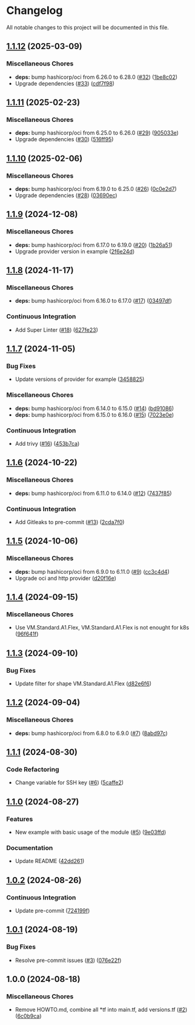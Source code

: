 # Changelog

All notable changes to this project will be documented in this file.

## [1.1.12](https://github.com/sebastianczech/terraform-oci-infra-k8s-oracle-cloud/compare/v1.1.11...v1.1.12) (2025-03-09)

### Miscellaneous Chores

* **deps:** bump hashicorp/oci from 6.26.0 to 6.28.0 ([#32](https://github.com/sebastianczech/terraform-oci-infra-k8s-oracle-cloud/issues/32)) ([1be8c02](https://github.com/sebastianczech/terraform-oci-infra-k8s-oracle-cloud/commit/1be8c02167eddddafadd7c6ccf66a9486fae599b))
* Upgrade dependencies ([#33](https://github.com/sebastianczech/terraform-oci-infra-k8s-oracle-cloud/issues/33)) ([cdf7f98](https://github.com/sebastianczech/terraform-oci-infra-k8s-oracle-cloud/commit/cdf7f98b2309f097e2b7d5d6d764c71ad1f49caf))

## [1.1.11](https://github.com/sebastianczech/terraform-oci-infra-k8s-oracle-cloud/compare/v1.1.10...v1.1.11) (2025-02-23)

### Miscellaneous Chores

* **deps:** bump hashicorp/oci from 6.25.0 to 6.26.0 ([#29](https://github.com/sebastianczech/terraform-oci-infra-k8s-oracle-cloud/issues/29)) ([905033e](https://github.com/sebastianczech/terraform-oci-infra-k8s-oracle-cloud/commit/905033e249096286174ccf3fb4998ecd8ea0f09f))
* Upgrade dependencies ([#30](https://github.com/sebastianczech/terraform-oci-infra-k8s-oracle-cloud/issues/30)) ([516ff95](https://github.com/sebastianczech/terraform-oci-infra-k8s-oracle-cloud/commit/516ff959671a0875e859c71574e4cb7d283850a2))

## [1.1.10](https://github.com/sebastianczech/terraform-oci-infra-k8s-oracle-cloud/compare/v1.1.9...v1.1.10) (2025-02-06)

### Miscellaneous Chores

* **deps:** bump hashicorp/oci from 6.19.0 to 6.25.0 ([#26](https://github.com/sebastianczech/terraform-oci-infra-k8s-oracle-cloud/issues/26)) ([0c0e2d7](https://github.com/sebastianczech/terraform-oci-infra-k8s-oracle-cloud/commit/0c0e2d778b130d8f22edb71f199e39b529b182c7))
* Upgrade dependencies ([#28](https://github.com/sebastianczech/terraform-oci-infra-k8s-oracle-cloud/issues/28)) ([03690ec](https://github.com/sebastianczech/terraform-oci-infra-k8s-oracle-cloud/commit/03690ec69500437847280d0e8384ba9424e5db0c))

## [1.1.9](https://github.com/sebastianczech/terraform-oci-infra-k8s-oracle-cloud/compare/v1.1.8...v1.1.9) (2024-12-08)

### Miscellaneous Chores

* **deps:** bump hashicorp/oci from 6.17.0 to 6.19.0 ([#20](https://github.com/sebastianczech/terraform-oci-infra-k8s-oracle-cloud/issues/20)) ([1b26a51](https://github.com/sebastianczech/terraform-oci-infra-k8s-oracle-cloud/commit/1b26a51b5ff831bb4a6135de807a5ebd8b25ca6e))
* Upgrade provider version in example ([2f6e24d](https://github.com/sebastianczech/terraform-oci-infra-k8s-oracle-cloud/commit/2f6e24d55e97bf90516dc3af5602c54dc5dfac5b))

## [1.1.8](https://github.com/sebastianczech/terraform-oci-infra-k8s-oracle-cloud/compare/v1.1.7...v1.1.8) (2024-11-17)

### Miscellaneous Chores

* **deps:** bump hashicorp/oci from 6.16.0 to 6.17.0 ([#17](https://github.com/sebastianczech/terraform-oci-infra-k8s-oracle-cloud/issues/17)) ([03497df](https://github.com/sebastianczech/terraform-oci-infra-k8s-oracle-cloud/commit/03497df90f6e964763df119da3283254e6820327))

### Continuous Integration

* Add Super Linter ([#18](https://github.com/sebastianczech/terraform-oci-infra-k8s-oracle-cloud/issues/18)) ([627fe23](https://github.com/sebastianczech/terraform-oci-infra-k8s-oracle-cloud/commit/627fe2386102f66dcb1fefde4a55f36920549264))

## [1.1.7](https://github.com/sebastianczech/terraform-oci-infra-k8s-oracle-cloud/compare/v1.1.6...v1.1.7) (2024-11-05)

### Bug Fixes

* Update versions of provider for example ([3458825](https://github.com/sebastianczech/terraform-oci-infra-k8s-oracle-cloud/commit/34588253eb941edd08dec7895fb7102e458ff036))

### Miscellaneous Chores

* **deps:** bump hashicorp/oci from 6.14.0 to 6.15.0 ([#14](https://github.com/sebastianczech/terraform-oci-infra-k8s-oracle-cloud/issues/14)) ([bd91086](https://github.com/sebastianczech/terraform-oci-infra-k8s-oracle-cloud/commit/bd91086fefee6fde5db21255cf726e03b8102d81))
* **deps:** bump hashicorp/oci from 6.15.0 to 6.16.0 ([#15](https://github.com/sebastianczech/terraform-oci-infra-k8s-oracle-cloud/issues/15)) ([7023e0e](https://github.com/sebastianczech/terraform-oci-infra-k8s-oracle-cloud/commit/7023e0ecf32bc5cee3311eab2d2664b69e163f4b))

### Continuous Integration

* Add trivy ([#16](https://github.com/sebastianczech/terraform-oci-infra-k8s-oracle-cloud/issues/16)) ([453b7ca](https://github.com/sebastianczech/terraform-oci-infra-k8s-oracle-cloud/commit/453b7cab2b0bff54e7f6ea1fd94371d4781209b6))

## [1.1.6](https://github.com/sebastianczech/terraform-oci-infra-k8s-oracle-cloud/compare/v1.1.5...v1.1.6) (2024-10-22)

### Miscellaneous Chores

* **deps:** bump hashicorp/oci from 6.11.0 to 6.14.0 ([#12](https://github.com/sebastianczech/terraform-oci-infra-k8s-oracle-cloud/issues/12)) ([7437f85](https://github.com/sebastianczech/terraform-oci-infra-k8s-oracle-cloud/commit/7437f85f8dce89bd18a5c15aee11b6e01d073faa))

### Continuous Integration

* Add Gitleaks to pre-commit ([#13](https://github.com/sebastianczech/terraform-oci-infra-k8s-oracle-cloud/issues/13)) ([2cda7f0](https://github.com/sebastianczech/terraform-oci-infra-k8s-oracle-cloud/commit/2cda7f01eb260fd3d173189dc586949ac4b97d32))

## [1.1.5](https://github.com/sebastianczech/terraform-oci-infra-k8s-oracle-cloud/compare/v1.1.4...v1.1.5) (2024-10-06)

### Miscellaneous Chores

* **deps:** bump hashicorp/oci from 6.9.0 to 6.11.0 ([#9](https://github.com/sebastianczech/terraform-oci-infra-k8s-oracle-cloud/issues/9)) ([cc3c4d4](https://github.com/sebastianczech/terraform-oci-infra-k8s-oracle-cloud/commit/cc3c4d41b341b2746596e236df6ba436bc7c9d1c))
* Upgrade oci and http provider ([d20f16e](https://github.com/sebastianczech/terraform-oci-infra-k8s-oracle-cloud/commit/d20f16ed1d175ccf06a7ca27ac80cade67d48b67))

## [1.1.4](https://github.com/sebastianczech/terraform-oci-infra-k8s-oracle-cloud/compare/v1.1.3...v1.1.4) (2024-09-15)

### Miscellaneous Chores

* Use VM.Standard.A1.Flex, VM.Standard.A1.Flex is not enought for k8s ([96f641f](https://github.com/sebastianczech/terraform-oci-infra-k8s-oracle-cloud/commit/96f641f1383a7c2c20a67730384b164c94994e40))

## [1.1.3](https://github.com/sebastianczech/terraform-oci-infra-k8s-oracle-cloud/compare/v1.1.2...v1.1.3) (2024-09-10)

### Bug Fixes

* Update filter for shape VM.Standard.A1.Flex ([d82e6f6](https://github.com/sebastianczech/terraform-oci-infra-k8s-oracle-cloud/commit/d82e6f6d2831a1a3ca453e31caa9084472faf317))

## [1.1.2](https://github.com/sebastianczech/terraform-oci-infra-k8s-oracle-cloud/compare/v1.1.1...v1.1.2) (2024-09-04)

### Miscellaneous Chores

* **deps:** bump hashicorp/oci from 6.8.0 to 6.9.0 ([#7](https://github.com/sebastianczech/terraform-oci-infra-k8s-oracle-cloud/issues/7)) ([8abd97c](https://github.com/sebastianczech/terraform-oci-infra-k8s-oracle-cloud/commit/8abd97caa0bdbcdae353113848814b1c379c61b4))

## [1.1.1](https://github.com/sebastianczech/terraform-oci-infra-k8s-oracle-cloud/compare/v1.1.0...v1.1.1) (2024-08-30)

### Code Refactoring

* Change variable for SSH key ([#6](https://github.com/sebastianczech/terraform-oci-infra-k8s-oracle-cloud/issues/6)) ([5caffe2](https://github.com/sebastianczech/terraform-oci-infra-k8s-oracle-cloud/commit/5caffe24c603924f0033d6fbb0a9909ce73ef7a4))

## [1.1.0](https://github.com/sebastianczech/terraform-oci-infra-k8s-oracle-cloud/compare/v1.0.2...v1.1.0) (2024-08-27)

### Features

* New example with basic usage of the module ([#5](https://github.com/sebastianczech/terraform-oci-infra-k8s-oracle-cloud/issues/5)) ([9e03ffd](https://github.com/sebastianczech/terraform-oci-infra-k8s-oracle-cloud/commit/9e03ffdbc259c265dfdf1f619db27fa88551e685))

### Documentation

* Update README ([42dd261](https://github.com/sebastianczech/terraform-oci-infra-k8s-oracle-cloud/commit/42dd2613191c758c6c0ee21285d82ef3c0c51240))

## [1.0.2](https://github.com/sebastianczech/terraform-oci-infra-k8s-oracle-cloud/compare/v1.0.1...v1.0.2) (2024-08-26)

### Continuous Integration

* Update pre-commit ([724199f](https://github.com/sebastianczech/terraform-oci-infra-k8s-oracle-cloud/commit/724199fff2650fa9e5600ebbe41b05a3a253465c))

## [1.0.1](https://github.com/sebastianczech/terraform-oci-infra-k8s-oracle-cloud/compare/v1.0.0...v1.0.1) (2024-08-19)

### Bug Fixes

* Resolve pre-commit issues ([#3](https://github.com/sebastianczech/terraform-oci-infra-k8s-oracle-cloud/issues/3)) ([076e22f](https://github.com/sebastianczech/terraform-oci-infra-k8s-oracle-cloud/commit/076e22fdc6f9e08958e92a97983c269db13620d1))

## 1.0.0 (2024-08-18)

### Miscellaneous Chores

* Remove HOWTO.md, combine all *tf into main.tf, add versions.tf ([#2](https://github.com/sebastianczech/terraform-oci-infra-k8s-oracle-cloud/issues/2)) ([6c0b9ca](https://github.com/sebastianczech/terraform-oci-infra-k8s-oracle-cloud/commit/6c0b9ca0a2626afb51994a5e4cfd16b6505c728e))
